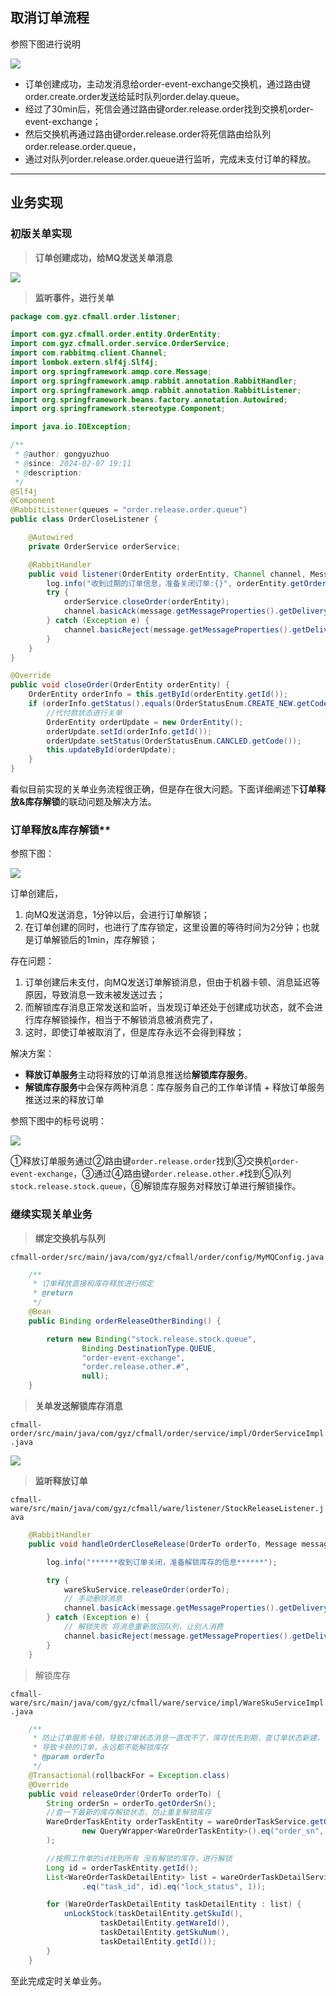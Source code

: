 ## 取消订单流程

参照下图进行说明

![](https://cfmall-hello.oss-cn-beijing.aliyuncs.com/img/202402/7fb1e7baa8f121cb.jpg#id=Y707g&originHeight=1124&originWidth=1009&originalType=binary&ratio=1&rotation=0&showTitle=false&status=done&style=none&title=)

- 订单创建成功，主动发消息给order-event-exchange交换机，通过路由键order.create.order发送给延时队列order.delay.queue。
- 经过了30min后，死信会通过路由键order.release.order找到交换机order-event-exchange；
- 然后交换机再通过路由键order.release.order将死信路由给队列order.release.order.queue，
- 通过对队列order.release.order.queue进行监听，完成未支付订单的释放。

---

## 业务实现

### 初版关单实现

> **订单创建成功，给MQ发送关单消息**


![](https://cfmall-hello.oss-cn-beijing.aliyuncs.com/img/202402/09cff5058114f20b.png#id=o3vcx&originHeight=2398&originWidth=1694&originalType=binary&ratio=1&rotation=0&showTitle=false&status=done&style=none&title=)

> **监听事件，进行关单**


```java
package com.gyz.cfmall.order.listener;

import com.gyz.cfmall.order.entity.OrderEntity;
import com.gyz.cfmall.order.service.OrderService;
import com.rabbitmq.client.Channel;
import lombok.extern.slf4j.Slf4j;
import org.springframework.amqp.core.Message;
import org.springframework.amqp.rabbit.annotation.RabbitHandler;
import org.springframework.amqp.rabbit.annotation.RabbitListener;
import org.springframework.beans.factory.annotation.Autowired;
import org.springframework.stereotype.Component;

import java.io.IOException;

/**
 * @author: gongyuzhuo
 * @since: 2024-02-07 19:11
 * @description:
 */
@Slf4j
@Component
@RabbitListener(queues = "order.release.order.queue")
public class OrderCloseListener {

    @Autowired
    private OrderService orderService;

    @RabbitHandler
    public void listener(OrderEntity orderEntity, Channel channel, Message message) throws IOException {
        log.info("收到过期的订单信息，准备关闭订单:{}", orderEntity.getOrderSn());
        try {
            orderService.closeOrder(orderEntity);
            channel.basicAck(message.getMessageProperties().getDeliveryTag(), false);
        } catch (Exception e) {
            channel.basicReject(message.getMessageProperties().getDeliveryTag(), true);
        }
    }
}
```

```java
@Override
public void closeOrder(OrderEntity orderEntity) {
    OrderEntity orderInfo = this.getById(orderEntity.getId());
    if (orderInfo.getStatus().equals(OrderStatusEnum.CREATE_NEW.getCode())) {
        //代付款状态进行关单
        OrderEntity orderUpdate = new OrderEntity();
        orderUpdate.setId(orderInfo.getId());
        orderUpdate.setStatus(OrderStatusEnum.CANCLED.getCode());
        this.updateById(orderUpdate);
    }
}
```

看似目前实现的关单业务流程很正确，但是存在很大问题。下面详细阐述下**订单释放&库存解锁**的联动问题及解决方法。

### 订单释放&库存解锁**

参照下图：

![](https://cfmall-hello.oss-cn-beijing.aliyuncs.com/img/202402/8e87d05e0c3bbaea.png#id=smeNb&originHeight=425&originWidth=889&originalType=binary&ratio=1&rotation=0&showTitle=false&status=done&style=none&title=)

订单创建后，

1. 向MQ发送消息，1分钟以后，会进行订单解锁；
2. 在订单创建的同时，也进行了库存锁定，这里设置的等待时间为2分钟；也就是订单解锁后的1min，库存解锁；

存在问题：

1. 订单创建后未支付，向MQ发送订单解锁消息，但由于机器卡顿、消息延迟等原因，导致消息一致未被发送过去；
2. 而解锁库存消息正常发送和监听，当发现订单还处于创建成功状态，就不会进行库存解锁操作，相当于不解锁消息被消费完了，
3. 这时，即使订单被取消了，但是库存永远不会得到释放；

解决方案：

- **释放订单服务**主动将释放的订单消息推送给**解锁库存服务**。
- **解锁库存服务**中会保存两种消息：库存服务自己的工作单详情 + 释放订单服务推送过来的释放订单

参照下图中的标号说明：

![](https://cfmall-hello.oss-cn-beijing.aliyuncs.com/img/202402/b4540e5ade51e784.png#id=d2nW4&originHeight=904&originWidth=980&originalType=binary&ratio=1&rotation=0&showTitle=false&status=done&style=none&title=)

①释放订单服务通过②路由键`order.release.order`找到③交换机`order-event-exchange`，③通过④路由键`order.release.other.#`找到⑤队列`stock.release.stock.queue`，⑥解锁库存服务对释放订单进行解锁操作。

### 继续实现关单业务

> **绑定交换机与队列**


`cfmall-order/src/main/java/com/gyz/cfmall/order/config/MyMQConfig.java`

```java
    /**
     * 订单释放直接和库存释放进行绑定
     * @return
     */
    @Bean
    public Binding orderReleaseOtherBinding() {

        return new Binding("stock.release.stock.queue",
                Binding.DestinationType.QUEUE,
                "order-event-exchange",
                "order.release.other.#",
                null);
    }
```

> **关单发送解锁库存消息**


`cfmall-order/src/main/java/com/gyz/cfmall/order/service/impl/OrderServiceImpl.java`

![](https://cfmall-hello.oss-cn-beijing.aliyuncs.com/img/202402/29f33cb4dd94ad83.png#id=gYMf3&originHeight=762&originWidth=1557&originalType=binary&ratio=1&rotation=0&showTitle=false&status=done&style=none&title=)

> **监听释放订单**


`cfmall-ware/src/main/java/com/gyz/cfmall/ware/listener/StockReleaseListener.java`

```java
    @RabbitHandler
    public void handleOrderCloseRelease(OrderTo orderTo, Message message, Channel channel) throws IOException {

        log.info("******收到订单关闭，准备解锁库存的信息******");

        try {
            wareSkuService.releaseOrder(orderTo);
            // 手动删除消息
            channel.basicAck(message.getMessageProperties().getDeliveryTag(), false);
        } catch (Exception e) {
            // 解锁失败 将消息重新放回队列，让别人消费
            channel.basicReject(message.getMessageProperties().getDeliveryTag(), true);
        }
    }
```

> 解锁库存


`cfmall-ware/src/main/java/com/gyz/cfmall/ware/service/impl/WareSkuServiceImpl.java`

```java
    /**
     * 防止订单服务卡顿，导致订单状态消息一直改不了，库存优先到期，查订单状态新建，什么都不处理
     * 导致卡顿的订单，永远都不能解锁库存
     * @param orderTo
     */
    @Transactional(rollbackFor = Exception.class)
    @Override
    public void releaseOrder(OrderTo orderTo) {
        String orderSn = orderTo.getOrderSn();
        //查一下最新的库存解锁状态，防止重复解锁库存
        WareOrderTaskEntity orderTaskEntity = wareOrderTaskService.getOne(
                new QueryWrapper<WareOrderTaskEntity>().eq("order_sn", orderSn)
        );

        //按照工作单的id找到所有 没有解锁的库存，进行解锁
        Long id = orderTaskEntity.getId();
        List<WareOrderTaskDetailEntity> list = wareOrderTaskDetailService.list(new QueryWrapper<WareOrderTaskDetailEntity>()
                .eq("task_id", id).eq("lock_status", 1));

        for (WareOrderTaskDetailEntity taskDetailEntity : list) {
            unLockStock(taskDetailEntity.getSkuId(),
                    taskDetailEntity.getWareId(),
                    taskDetailEntity.getSkuNum(),
                    taskDetailEntity.getId());
        }
    }
```

至此完成定时关单业务。
